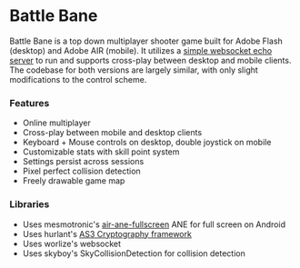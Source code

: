 # Battle Bane

Battle Bane is a top down multiplayer shooter game built for Adobe Flash (desktop) and Adobe AIR (mobile). It utilizes a [simple websocket echo server](https://github.com/sunny-zuo/ws-echo-server) to run and supports cross-play between desktop and mobile clients. The codebase for both versions are largely similar, with only slight modifications to the control scheme.

### Features
- Online multiplayer
- Cross-play between mobile and desktop clients
- Keyboard + Mouse controls on desktop, double joystick on mobile
- Customizable stats with skill point system
- Settings persist across sessions
- Pixel perfect collision detection
- Freely drawable game map

### Libraries
- Uses mesmotronic's [air-ane-fullscreen](https://github.com/mesmotronic/air-ane-fullscreen) ANE for full screen on Android
- Uses hurlant's [AS3 Cryptography framework](http://crypto.hurlant.com/)
- Uses worlize's websocket
- Uses skyboy's SkyCollisionDetection for collision detection
